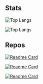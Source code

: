 <!-- ![Draichiboard](https://github.com/Draichi/draichiboard/blob/master/static/draichi.github.io_draichiboard_(fullhd).png) -->

<!--
<a href="https://draichiboard.vercel.app/" target="_blank"><img src="https://github.com/Draichi/draichiboard/blob/master/static/draichi.github.io_draichiboard_(fullhd).png" alt="Draichiboard: Draichi's personal dashboard"/></a>
-->

## Stats
![Top Langs](https://github-readme-stats.vercel.app/api?username=Draichi&count_private=true&show_icons=true&theme=cobalt)

![Top Langs](https://github-readme-stats.vercel.app/api/top-langs/?username=Draichi&layout=compact&theme=cobalt)


## Repos
[![Readme Card](https://github-readme-stats.vercel.app/api/pin/?username=Draichi&repo=tesla-landing-page-clone&theme=cobalt)](https://github.com/Draichi/tesla-landing-page-clone)

[![Readme Card](https://github-readme-stats.vercel.app/api/pin/?username=Draichi&repo=animated-cookies-dialog&theme=cobalt)](https://github.com/Draichi/animated-cookies-dialog)

[![Readme Card](https://github-readme-stats.vercel.app/api/pin/?username=Draichi&repo=admin-template-nextjs&theme=cobalt)](https://github.com/Draichi/admin-template-nextjs)
<!--
**Draichi/Draichi** is a ✨ _special_ ✨ repository because its `README.md` (this file) appears on your GitHub profile.


- :briefcase: I’m currently working on [@Talentify](https://github.com/Talentify) as the Frontend lead developer
- :notebook_with_decorative_cover: I’m currently learning Svelte
- :bust_in_silhouette: I’m looking to collaborate on decentralized applications
- :telephone_receiver: How to reach me: email me @ lucasdraichi@gmail.com or add me on discord `randy_marsh#8226`
- :hurtrealbad: Fun fact: My first programming language was C :relaxed:


Here are some ideas to get you started:

- 🔭 I’m currently working on ...
- 🌱 I’m currently learning ...
- 👯 I’m looking to collaborate on ...
- 🤔 I’m looking for help with ...
- 💬 Ask me about ...
- 📫 How to reach me: ...
- 😄 Pronouns: ...
- ⚡ Fun fact: ...
-->

<!--
:wrench: Check it out my [_Draichiboard_](https://draichiboard-v2.vercel.app/#/) (wip)
-->
